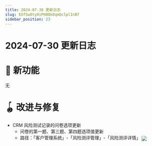 ```yaml
---
title: 2024-07-30 更新日志
slug: EOfSw0tyHiPH8Qk0qmQclpl1nBf
sidebar_position: 23
---
```



# 2024-07-30 更新日志

# 🎉 新功能

无

# 🪀 改进与修复

- CRM 风险测试记录的问卷选项更新
    - 问卷的第一题、第三题、第四题选项值更新
    - 路径：「客户管理系统」-「风险测评管理」-「风险测评详情」
        <img src="/assets/KZnUbYU30oAYdMxugPSc0cpynyg.png" src-width="3342" src-height="1768" align="center"/>

